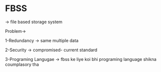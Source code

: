 # FBSS 
-> file based storage system 

Problem->

1-Redundancy -> same multiple data 

2-Security -> compromised- current standard

3-Programing Langugae -> fbss ke liye koi bhi programing language shikna coumplasory tha 
